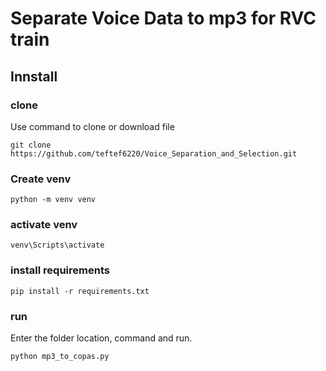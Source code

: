# Separate Voice Data to mp3 for RVC train

## Innstall

### clone  
Use command to clone or download file 
```
git clone https://github.com/teftef6220/Voice_Separation_and_Selection.git
```

### Create venv 

```
python -m venv venv
```
### activate venv

```
venv\Scripts\activate
```

### install requirements
```
pip install -r requirements.txt
```

### run
Enter the folder location, command and run.
```
python mp3_to_copas.py
```
